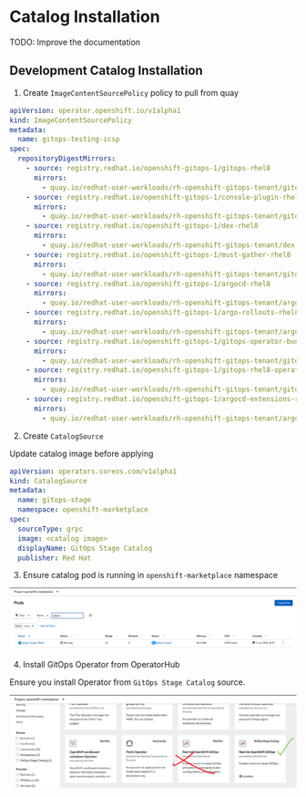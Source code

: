 # Catalog Installation

TODO: Improve the documentation

## Development Catalog Installation

1. Create `ImageContentSourcePolicy` policy to pull from quay

```yaml
apiVersion: operator.openshift.io/v1alpha1
kind: ImageContentSourcePolicy
metadata:
  name: gitops-testing-icsp
spec:
  repositoryDigestMirrors:
    - source: registry.redhat.io/openshift-gitops-1/gitops-rhel8
      mirrors:
        - quay.io/redhat-user-workloads/rh-openshift-gitops-tenant/gitops-backend
    - source: registry.redhat.io/openshift-gitops-1/console-plugin-rhel8
      mirrors:
        - quay.io/redhat-user-workloads/rh-openshift-gitops-tenant/gitops-console-plugin
    - source: registry.redhat.io/openshift-gitops-1/dex-rhel8
      mirrors:
        - quay.io/redhat-user-workloads/rh-openshift-gitops-tenant/dex
    - source: registry.redhat.io/openshift-gitops-1/must-gather-rhel8
      mirrors:
        - quay.io/redhat-user-workloads/rh-openshift-gitops-tenant/gitops-must-gather
    - source: registry.redhat.io/openshift-gitops-1/argocd-rhel8
      mirrors:
        - quay.io/redhat-user-workloads/rh-openshift-gitops-tenant/argo-cd
    - source: registry.redhat.io/openshift-gitops-1/argo-rollouts-rhel8
      mirrors:
        - quay.io/redhat-user-workloads/rh-openshift-gitops-tenant/argo-rollouts
    - source: registry.redhat.io/openshift-gitops-1/gitops-operator-bundle
      mirrors:
        - quay.io/redhat-user-workloads/rh-openshift-gitops-tenant/gitops-operator-bundle
    - source: registry.redhat.io/openshift-gitops-1/gitops-rhel8-operator
      mirrors:
        - quay.io/redhat-user-workloads/rh-openshift-gitops-tenant/gitops-operator
    - source: registry.redhat.io/openshift-gitops-1/argocd-extensions-rhel8
      mirrors:
        - quay.io/redhat-user-workloads/rh-openshift-gitops-tenant/argocd-extension-installer
```

2. Create `CatalogSource` 

Update catalog image before applying

```yaml
apiVersion: operators.coreos.com/v1alpha1
kind: CatalogSource
metadata:
  name: gitops-stage
  namespace: openshift-marketplace
spec:
  sourceType: grpc
  image: <catalog image>
  displayName: GitOps Stage Catalog
  publisher: Red Hat
```

3. Ensure catalog pod is running in `openshift-marketplace` namespace

![Catalog Pod](assets/catalog-pod.png)

4. Install GitOps Operator from OperatorHub

Ensure you install Operator from `GitOps Stage Catalog` source.

![Operator Installation from Dev Catalog](assets/operator-install.png)